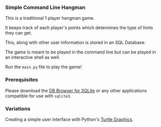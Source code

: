 ### Simple Command Line Hangman

This is a traditional 1 player hangman game.

It keeps track of each player's points which determines the type of hints they can get. 

This, along with other user information is stored in an SQL Database.

The game is meant to be played in the command line but can be played in an interactive shell as well.

Run the `main.py` file to play the game!

### Prerequisites

Please download the [DB Browser for SQLite](https://sqlitebrowser.org/dl/) or any other applications 
compatible for use with `sqlite3`. 

### Variations

Creating a simple user interface with Python's [Turtle Graphics](https://docs.python.org/3/library/turtle.html).
